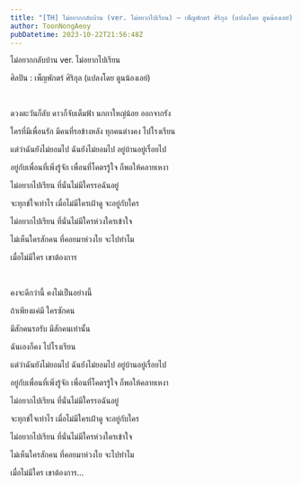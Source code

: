 ```yaml
---
title: "[TH] ไม่อยากกลับบ้าน (ver. ไม่อยากไปเรียน) – เพ็ญพักตร์ ศิริกุล (แปลงโดย ตูนน้องเอย์)"
author: ToonNongAeoy
pubDatetime: 2023-10-22T21:56:48Z
---
```


ไม่อยากกลับบ้าน ver. ไม่อยากไปเรียน

ศิลปิน : เพ็ญพักตร์ ศิริกุล (แปลงโดย ตูนน้องเอย์)

&nbsp;

ดวงตะวันก็ลับ ดาวก็จับเต็มฟ้า นกกาใหญ่น้อย ออกจากรัง

ใครที่มีเพื่อนรัก มีคนที่รอข้างหลัง ทุกคนต่างคง ไปโรงเรียน

แต่ว่าฉันยังไม่ยอมไป ฉันยังไม่ยอมไป อยู่บ้านอยู่เรื่อยไป

อยู่กับเพื่อนที่เพิ่งรู้จัก เพื่อนที่โคตรรู้ใจ ก็พอให้คลายเหงา

ไม่อยากไปเรียน ที่นั่นไม่มีใครรอฉันอยู่

จะทุกข์ใจเท่าไร เมื่อไม่มีใครเฝ้าดู จะอยู่กับใคร

ไม่อยากไปเรียน ที่นั่นไม่มีใครห่วงใครเข้าใจ

ไม่เห็นใครสักคน ที่คอยมาห่วงใย จะไปทำไม

เมื่อไม่มีใคร เขาต้องการ

&nbsp;

คงจะดีกว่านี้ คงไม่เป็นอย่างนี้

ถ้าเพียงแค่มี ใครซักคน

มีสักคนรอรับ มีสักคนเท่านั้น

ฉันเองก็คง ไปโรงเรียน

แต่ว่าฉันยังไม่ยอมไป ฉันยังไม่ยอมไป อยู่บ้านอยู่เรื่อยไป

อยู่กับเพื่อนที่เพิ่งรู้จัก เพื่อนที่โคตรรู้ใจ ก็พอให้คลายเหงา

ไม่อยากไปเรียน ที่นั่นไม่มีใครรอฉันอยู่

จะทุกข์ใจเท่าไร เมื่อไม่มีใครเฝ้าดู จะอยู่กับใคร

ไม่อยากไปเรียน ที่นั่นไม่มีใครห่วงใครเข้าใจ

ไม่เห็นใครสักคน ที่คอยมาห่วงใย จะไปทำไม

เมื่อไม่มีใคร เขาต้องการ...